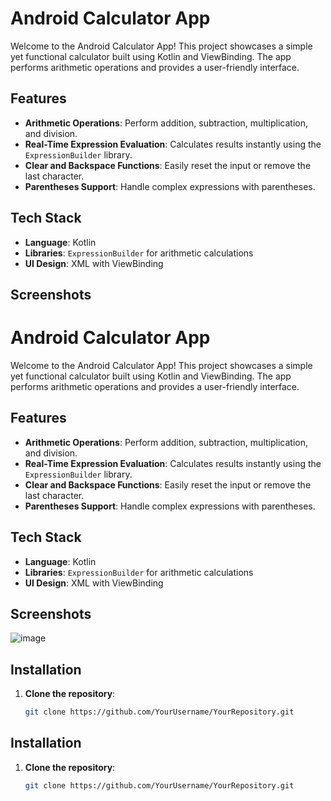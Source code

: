 # Android Calculator App

Welcome to the Android Calculator App! This project showcases a simple yet functional calculator built using Kotlin and ViewBinding. The app performs arithmetic operations and provides a user-friendly interface.

## Features

- **Arithmetic Operations**: Perform addition, subtraction, multiplication, and division.
- **Real-Time Expression Evaluation**: Calculates results instantly using the `ExpressionBuilder` library.
- **Clear and Backspace Functions**: Easily reset the input or remove the last character.
- **Parentheses Support**: Handle complex expressions with parentheses.

## Tech Stack

- **Language**: Kotlin
- **Libraries**: `ExpressionBuilder` for arithmetic calculations
- **UI Design**: XML with ViewBinding

## Screenshots

# Android Calculator App

Welcome to the Android Calculator App! This project showcases a simple yet functional calculator built using Kotlin and ViewBinding. The app performs arithmetic operations and provides a user-friendly interface.

## Features

- **Arithmetic Operations**: Perform addition, subtraction, multiplication, and division.
- **Real-Time Expression Evaluation**: Calculates results instantly using the `ExpressionBuilder` library.
- **Clear and Backspace Functions**: Easily reset the input or remove the last character.
- **Parentheses Support**: Handle complex expressions with parentheses.

## Tech Stack

- **Language**: Kotlin
- **Libraries**: `ExpressionBuilder` for arithmetic calculations
- **UI Design**: XML with ViewBinding

## Screenshots

![image](https://github.com/user-attachments/assets/35d780dd-e368-4db7-ac02-0cc1ab1d76a9)

## Installation

1. **Clone the repository**:

   ```bash
   git clone https://github.com/YourUsername/YourRepository.git

## Installation

1. **Clone the repository**:

   ```bash
   git clone https://github.com/YourUsername/YourRepository.git

